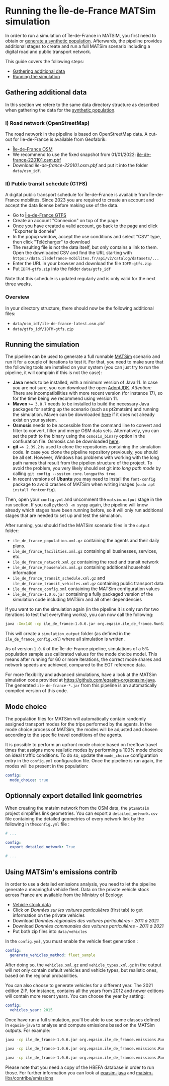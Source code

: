 # Running the Île-de-France MATSim simulation

In order to run a simulation of Île-de-France in MATSIM, you first need
to obtain or [generate a synthetic population](population.md). Afterwards, the
pipeline provides additional stages to create and run a full MATSim scenario
including a digital road and public transport network.

This guide covers the following steps:

- [Gathering additional data](#section-data)
- [Running the simulation](#section-simulation)

## <a name="section-data"></a>Gathering additional data

In this section we refere to the same data directory structure as described when
gathering the data for the [synthetic population](population.md).

### I) Road network (OpenStreetMap)

The road network in the pipeline is based on OpenStreetMap data.
A cut-out for Île-de-France is available from Geofabrik:

- [Île-de-France OSM](https://download.geofabrik.de/europe/france/ile-de-france.html)
- We recommend to use the fixed snapshot from 01/01/2022: [ile-de-france-220101.osm.pbf](https://download.geofabrik.de/europe/france/ile-de-france-220101.osm.pbf)
- Download *ile-de-france-220101.osm.pbf* and put it into the folder `data/osm_idf`.

### II) Public transit schedule (GTFS)

A digital public transport schedule for Île-de-France is available from Île-de-France mobilités. Since 2023 you are required to create an account and accept the data license before making use of the data.

- Go to [Île-de-France GTFS](https://prim.iledefrance-mobilites.fr/fr/donnees-statiques/offre-horaires-tc-gtfs-idfm)
- Create an account "Connexion" on top of the page
- Once you have created a valid account, go back to the page and click "Exporter la donnée"
- In the popup window, accept the use conditions and select "CSV" type, then click "Télécharger" to download
- The resulting file is not the data itself, but only contains a link to them. Open the downloaded CSV and find the URL starting with `https://data.iledefrance-mobilites.fr/api/v2/catalog/datasets/...`
- Enter the URL in your browser and download the file `IDFM-gtfs.zip`
- Put `IDFM-gtfs.zip` into the folder `data/gtfs_idf`

Note that this schedule is updated regularly and is only valid for the next three
weeks.

### Overview

In your directory structure, there should now be the following additional files:

- `data/osm_idf/ile-de-france-latest.osm.pbf`
- `data/gtfs_idf/IDFM-gtfs.zip`

## <a name="section-simulation">Running the simulation

The pipeline can be used to generate a full runnable [MATSim](https://matsim.org/)
scenario and run it for a couple of iterations to test it. For that, you need
to make sure that the following tools are installed on your system (you can just
try to run the pipeline, it will complain if this is not the case):

- **Java** needs to be installed, with a minimum version of Java 11. In case
you are not sure, you can download the open [AdoptJDK](https://adoptopenjdk.net/). *Attention:* There are incompatibilities with more recent version (for instance 17), so for the time being we recommend using version 11.
- **Maven** `>= 3.8.7` needs to be installed to build the necessary Java packages for setting
up the scenario (such as pt2matsim) and running the simulation. Maven can be
downloaded [here](https://maven.apache.org/) if it does not already exist on
your system.
- **Osmosis** needs to be accessible from the command line to convert and filter
to convert, filter and merge OSM data sets. Alternatively, you can set the path
to the binary using the `osmosis_binary` option in the confiuration file. Osmosis
can be downloaded [here](https://wiki.openstreetmap.org/wiki/Osmosis).
- **git** `=> 2.39.2` is used to clone the repositories containing the simulation code. In
case you clone the pipeline repository previously, you should be all set. However, Windows has problems with working with the long path names that result from the pipelien structure of the project. To avoid the problem, you very likely should set git into *long path mode* by calling `git config --system core.longpaths true`.
- In recent versions of **Ubuntu** you may need to install the `font-config` package to avoid crashes of MATSim when writing images (`sudo apt install fontconfig`).

Then, open your `config.yml` and uncomment the `matsim.output` stage in the
`run` section. If you call `python3 -m synpp` again, the pipeline will know
already which stages have been running before, so it will only run additional
stages that are needed to set up and test the simulation.

After running, you should find the MATSim scenario files in the `output`
folder:

- `ile_de_france_population.xml.gz` containing the agents and their daily plans.
- `ile_de_france_facilities.xml.gz` containing all businesses, services, etc.
- `ile_de_france_network.xml.gz` containing the road and transit network
- `ile_de_france_households.xml.gz` containing additional household information
- `ile_de_france_transit_schedule.xml.gz` and `ile_de_france_transit_vehicles.xml.gz` containing public transport data
- `ile_de_france_config.xml` containing the MATSim configuration values
- `ile_de_france-1.0.6.jar` containing a fully packaged version of the simulation code including MATSim and all other dependencies

If you want to run the simulation again (in the pipeline it is only run for
two iterations to test that everything works), you can now call the following:

```bash
java -Xmx14G -cp ile_de_france-1.0.6.jar org.eqasim.ile_de_france.RunSimulation --config-path ile_de_france_config.xml
```

This will create a `simulation_output` folder (as defined in the `ile_de_france_config.xml`)
where all simulation is written.

As of version `1.0.6` of the Île-de-France pipeline, simulations of a 5% population sample use calibrated values for the mode choice model. This means after running for 60 or more iterations, the correct mode shares and network speeds are achieved, compared to the EGT reference data.

For more flexibility and advanced simulations, have a look at the MATSim
simulation code provided at https://github.com/eqasim-org/eqasim-java. The generated
`ile-de-france-*.jar` from this pipeline is an automatically compiled version of
this code.

## Mode choice

The population files for MATSim will automatically contain randomly assigned transport modes for the trips performed by the agents. In the mode choice process of MATSim, the modes will be adjusted and chosen according to the specific travel conditions of the agents. 

It is possible to perform an upfront mode choice based on freeflow travel times that assigns more realistic modes by performing a 100% mode choice on ideal traffic conditions. To do so, update the `mode_choice` configuration entry in the `config.yml` configuration file. Once the pipeline is run again, the modes will be present in the population:

```yaml
config:
  mode_choice: true
```

## <a name="section-data"></a>Optionnaly export detailed link geometries

When creating the matsim network from the OSM data, the `pt2matsim` project simplifies link geometries.
You can export a `detailed_network.csv` file containing the detailed geometries of every network link by the following in the`config.yml` file :

```yaml
# ...

config:
  export_detailed_network: True

# ...
```

## <a name="section-data"></a>Using MATSim's emissions contrib

In order to use a detailed emissions analysis, you need to let the pipeline generate a meaningful vehicle fleet. Data on the private vehicle stock across France are available from the Ministry of Ecology:

- [Vehicle stock data](https://www.statistiques.developpement-durable.gouv.fr/donnees-sur-le-parc-automobile-francais-au-1er-janvier-2021)
- Click on *Données sur les voitures particulières* (first tab) to get information on the private vehicles
- Download *Données régionales des voitures particulières - 2011 à 2021*
- Download *Données communales des voitures particulières - 2011 à 2021*
- Put both zip files into `data/vehicles`

In the `config.yml`, you must enable the vehicle fleet generation :

```yaml
config:
  generate_vehicles_method: fleet_sample
```

After doing so, the `vehicles.xml.gz` and `vehicle_types.xml.gz` in the output will not only contain default vehicles and vehicle types, but realistic ones, based on the regional probabilities.

You can also choose to generate vehicles for a different year. The 2021 edition ZIP, for instance, contains all the years from 2012 and newer editions will contain more recent years. You can choose the year by setting:

```yaml
config:
  vehicles_year: 2015
```

Once have run a full simulation, you'll be able to use some classes defined in `eqasim-java` to analyse and compute emissions based on the MATSim outputs. For example:

```bash
java -cp ile_de_france-1.0.6.jar org.eqasim.ile_de_france.emissions.RunComputeEmissionsEvents --config-path config.xml --hbefa-cold-avg ./EFA_ColdStart_Vehcat_2015_Cold_Average.csv --hbefa-hot-avg ./EFA_HOT_Vehcat_2015_Hot_Average.csv --hbefa-cold-detailed ./EFA_ColdStart_Subsegm_2015_Cold_Detailed.csv --hbefa-hot-detailed ./EFA_HOT_Subsegm_2015_Hot_Detailed.csv
```

```bash
java -cp ile_de_france-1.0.6.jar org.eqasim.ile_de_france.emissions.RunExportEmissionsNetwork --config-path config.xml --time-bin-size 3600
```

```bash
java -cp ile_de_france-1.0.6.jar org.eqasim.ile_de_france.emissions.RunComputeEmissionsGrid --config-path config.xml --domain-shp-path idf_2154.shp
```

Please note that you need a copy of the HBEFA database in order to run those. For further information you can look at [eqasim-java](https://github.com/eqasim-org/eqasim-java) and [matsim-libs/contribs/emissions](https://github.com/matsim-org/matsim-libs/tree/master/contribs/emissions)
